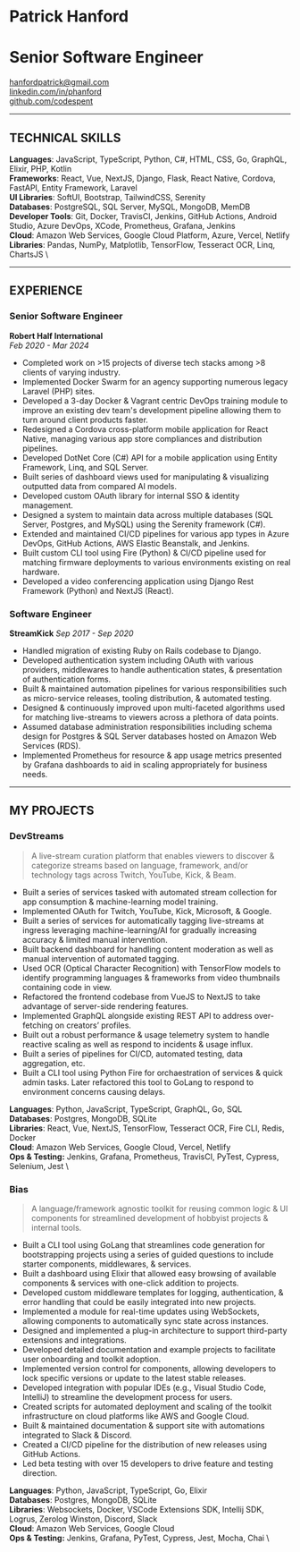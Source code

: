 # Patrick Hanford
# Senior Software Engineer

[hanfordpatrick@gmail.com](mailto:hanfordpatrick@gmail.com)  
[linkedin.com/in/phanford](https://linkedin.com/in/phanford)  
[github.com/codespent](https://github.com/codespent)

***

## TECHNICAL SKILLS

**Languages**: JavaScript, TypeScript, Python, C#, HTML, CSS, Go, GraphQL, Elixir, PHP, Kotlin \
**Frameworks**: React, Vue, NextJS, Django, Flask, React Native, Cordova, FastAPI, Entity Framework, Laravel \
**UI Libraries**: SoftUI, Bootstrap, TailwindCSS, Serenity \
**Databases**: PostgreSQL, SQL Server, MySQL, MongoDB, MemDB \
**Developer Tools**: Git, Docker, TravisCI, Jenkins, GitHub Actions, Android Studio, Azure DevOps, 
    XCode, Prometheus, Grafana, Jenkins \
**Cloud**: Amazon Web Services, Google Cloud Platform, Azure, Vercel, Netlify  \
**Libraries**: Pandas, NumPy, Matplotlib, TensorFlow, Tesseract OCR, Linq, ChartsJS \

***

## EXPERIENCE
### Senior Software Engineer
**Robert Half International**  
*Feb 2020 - Mar 2024*

- Completed work on >15 projects of diverse tech stacks among >8 clients of varying industry.
- Implemented Docker Swarm for an agency supporting numerous legacy Laravel (PHP) sites.
- Developed a 3-day Docker & Vagrant centric DevOps training module to improve an existing dev team's development pipeline allowing them to turn around client products faster.
- Redesigned a Cordova cross-platform mobile application for React Native, managing various app store compliances and distribution pipelines.
- Developed DotNet Core (C#) API for a mobile application using Entity Framework, Linq, and SQL Server.
- Built series of dashboard views used for manipulating & visualizing outputted data from compared AI models.
- Developed custom OAuth library for internal SSO & identity management.
- Designed a system to maintain data across multiple databases (SQL Server, Postgres, and MySQL) using the Serenity framework (C#).
- Extended and maintained CI/CD pipelines for various app types in Azure DevOps, GitHub Actions, AWS Elastic Beanstalk, and Jenkins.
- Built custom CLI tool using Fire (Python) & CI/CD pipeline used for matching firmware deployments to various environments existing on real hardware.
- Developed a video conferencing application using Django Rest Framework (Python) and NextJS (React).

### Software Engineer
**StreamKick**
*Sep 2017 - Sep 2020*

- Handled migration of existing Ruby on Rails codebase to Django.
- Developed authentication system including OAuth with various providers, middlewares to handle authentication states, & presentation of authentication forms.
- Built & maintained automation pipelines for various responsibilities such as micro-service releases, tooling distribution, & automated testing.
- Designed & continuously improved upon multi-faceted algorithms used for matching live-streams to viewers across a plethora of data points.
- Assumed database administration responsibilities including schema design for Postgres & SQL Server databases hosted on Amazon Web Services (RDS).
- Implemented Prometheus for resource & app usage metrics presented by Grafana dashboards to aid in scaling appropriately for business needs.

***

## MY PROJECTS
### DevStreams

>A live-stream curation platform that enables viewers to discover & categorize streams based on language, framework, and/or technology tags across Twitch, YouTube, Kick, & Beam.

- Built a series of services tasked with automated stream collection for app consumption & machine-learning model training.
- Implemented OAuth for Twitch, YouTube, Kick, Microsoft, & Google.
- Built a series of services for automatically tagging live-streams at ingress leveraging machine-learning/AI for gradually increasing accuracy & limited manual intervention.
- Built backend dashboard for handling content moderation as well as manual intervention of automated tagging.
- Used OCR (Optical Character Recognition) with TensorFlow models to identify programming languages & frameworks from video thumbnails containing code in view.
- Refactored the frontend codebase from VueJS to NextJS to take advantage of server-side rendering features.
- Implemented GraphQL alongside existing REST API to address over-fetching on creators’ profiles.
- Built out a robust performance & usage telemetry system to handle reactive scaling as well as respond to incidents & usage influx.
- Built a series of pipelines for CI/CD, automated testing, data aggregation, etc.
- Built a CLI tool using Python Fire for orchaestration of services & quick admin tasks. Later refactored this tool to GoLang to respond to environment concerns causing delays.

**Languages**: Python, JavaScript, TypeScript, GraphQL, Go, SQL \
**Databases**: Postgres, MongoDB, SQLite \
**Libraries**: React, Vue, NextJS, TensorFlow, Tesseract OCR, Fire CLI, Redis, Docker  \
**Cloud**: Amazon Web Services, Google Cloud, Vercel, Netlify \
**Ops & Testing:** Jenkins, Grafana, Prometheus, TravisCI, PyTest, Cypress, Selenium, Jest \

### Bias

> A language/framework agnostic toolkit for reusing common logic & UI components for streamlined development of hobbyist projects & internal tools.

- Built a CLI tool using GoLang that streamlines code generation for bootstrapping projects using a series of guided questions to include starter components, middlewares, & services.
- Built a dashboard using Elixir that allowed easy browsing of available components & services with one-click addition to projects.
- Developed custom middleware templates for logging, authentication, & error handling that could be easily integrated into new projects.
- Implemented a module for real-time updates using WebSockets, allowing components to automatically sync state across instances.
- Designed and implemented a plug-in architecture to support third-party extensions and integrations.
- Developed detailed documentation and example projects to facilitate user onboarding and toolkit adoption.
- Implemented version control for components, allowing developers to lock specific versions or update to the latest stable releases.
- Developed integration with popular IDEs (e.g., Visual Studio Code, IntelliJ) to streamline the development process for users.
- Created scripts for automated deployment and scaling of the toolkit infrastructure on cloud platforms like AWS and Google Cloud.
- Built & maintained documentation & support site with automations integrated to Slack & Discord.
- Created a CI/CD pipeline for the distribution of new releases using GitHub Actions.
- Led beta testing with over 15 developers to drive feature and testing direction.

**Languages**: Python, JavaScript, TypeScript, Go, Elixir \
**Databases**: Postgres, MongoDB, SQLite \
**Libraries**: Websockets, Docker, VSCode Extensions SDK, Intellij SDK, Logrus, Zerolog Winston, Discord, Slack \
**Cloud**: Amazon Web Services, Google Cloud \
**Ops & Testing:** Jenkins, Grafana, PyTest, Cypress, Jest, Mocha, Chai \
